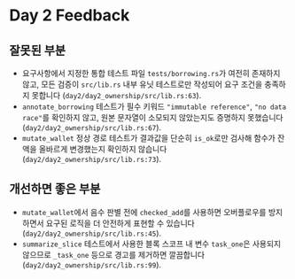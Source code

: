 # Day 2 Feedback

## 잘못된 부분
- 요구사항에서 지정한 통합 테스트 파일 `tests/borrowing.rs`가 여전히 존재하지 않고, 모든 검증이 `src/lib.rs` 내부 유닛 테스트로만 작성되어 요구 조건을 충족하지 못합니다 (`day2/day2_ownership/src/lib.rs:63`).
- `annotate_borrowing` 테스트가 필수 키워드 `"immutable reference"`, `"no data race"`를 확인하지 않고, 원본 문자열이 소모되지 않았는지도 증명하지 못했습니다 (`day2/day2_ownership/src/lib.rs:67`).
- `mutate_wallet` 정상 경로 테스트가 결과값을 단순히 `is_ok`로만 검사해 함수가 잔액을 올바르게 변경했는지 확인하지 않습니다 (`day2/day2_ownership/src/lib.rs:73`).

## 개선하면 좋은 부분
- `mutate_wallet`에서 음수 판별 전에 `checked_add`를 사용하면 오버플로우를 방지하면서 요구된 로직을 더 안전하게 표현할 수 있습니다 (`day2/day2_ownership/src/lib.rs:45`).
- `summarize_slice` 테스트에서 사용한 블록 스코프 내 변수 `task_one`은 사용되지 않으므로 `_task_one` 등으로 경고를 제거하면 깔끔합니다 (`day2/day2_ownership/src/lib.rs:99`).
